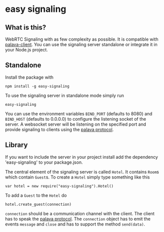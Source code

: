 # easy signaling

## What is this?

WebRTC Signaling with as few complexity as possible. It is compatible with
[palava-client](https://github.com/palavatv/palava-client). You can use the
signaling server standalone or integrate it in your Node.js project.

## Standalone

Install the package with

    npm install -g easy-signaling

To use the signaling server in standalone mode simply run

    easy-signaling

You can use the environment variables `BIND_PORT` (defaults to 8080) and
`BIND_HOST` (defaults to 0.0.0.0) to configure the listening socket of the
server. A websocket server will be listening on the specified port and provide
signaling to clients using the [palava
protocol](https://github.com/palavatv/palava-client/wiki/Protocol).

## Library

If you want to include the server in your project install add the dependency
'easy-signaling' to your package.json.

The central element of the signaling server is called `Hotel`. It contains
`Room`s which contain `Guest`s. To create a `Hotel` simply type something like
this

    var hotel = new require("easy-signaling").Hotel()

To add a `Guest` to the `Hotel` do

    hotel.create_guest(connection)

`connection` should be a communication channel with the client. The client has
to speak the [palava
protocol](https://github.com/palavatv/palava-client/wiki/Protocol). The
`connection` object has to emit the events `message` and `close` and has to
support the method `send(data)`.

